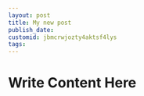 ```yaml
---
layout: post
title: My new post
publish_date:
customid: jbmcrwjozty4aktsf4lys
tags:
---
```

# Write Content Here
